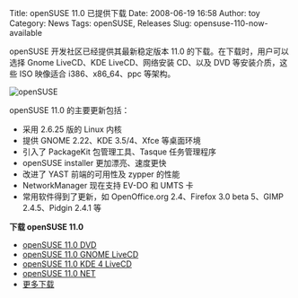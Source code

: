 Title: openSUSE 11.0 已提供下载
Date: 2008-06-19 16:58
Author: toy
Category: News
Tags: openSUSE, Releases
Slug: opensuse-110-now-available

openSUSE 开发社区已经提供其最新稳定版本 11.0
的下载。在下载时，用户可以选择 Gnome LiveCD、KDE LiveCD、网络安装
CD、以及 DVD 等安装介质，这些 ISO 映像适合 i386、x86\_64、ppc 等架构。

![openSUSE](http://i.linuxtoy.org/i/2008/06/opensuse-logo.gif)

openSUSE 11.0 的主要更新包括：

-   采用 2.6.25 版的 Linux 内核
-   提供 GNOME 2.22、KDE 3.5/4、Xfce 等桌面环境
-   引入了 PackageKit 包管理工具、Tasque 任务管理程序
-   openSUSE installer 更加漂亮、速度更快
-   改进了 YAST 前端的可用性及 zypper 的性能
-   NetworkManager 现在支持 EV-DO 和 UMTS 卡
-   常用软件得到了更新，如 OpenOffice.org 2.4、Firefox 3.0 beta 5、GIMP
    2.4.5、Pidgin 2.4.1 等

**下载 openSUSE 11.0**

-   [openSUSE 11.0
    DVD](http://download.opensuse.org/distribution/11.0/iso/torrent/openSUSE-11.0-DVD-i386.torrent)
-   [openSUSE 11.0 GNOME
    LiveCD](http://download.opensuse.org/distribution/11.0/iso/torrent/openSUSE-11.0-GNOME-LiveCD-i386.torrent)
-   [openSUSE 11.0 KDE 4
    LiveCD](http://download.opensuse.org/distribution/11.0/iso/torrent/openSUSE-11.0-KDE4-LiveCD-i386.torrent)
-   [openSUSE 11.0
    NET](http://download.opensuse.org/distribution/11.0/iso/cd/openSUSE-11.0-NET-i386.iso)
-   [更多下载](http://download.opensuse.org/distribution/11.0/iso/torrent/)

